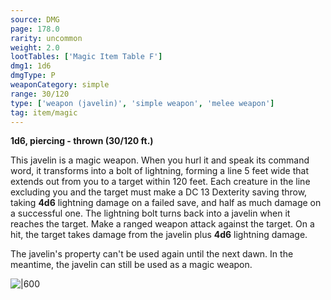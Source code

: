 ```yaml
---
source: DMG
page: 178.0
rarity: uncommon
weight: 2.0
lootTables: ['Magic Item Table F']
dmg1: 1d6
dmgType: P
weaponCategory: simple
range: 30/120
type: ['weapon (javelin)', 'simple weapon', 'melee weapon']
tag: item/magic
---
```


**1d6, piercing - thrown (30/120 ft.)**

This javelin is a magic weapon. When you hurl it and speak its command word, it transforms into a bolt of lightning, forming a line 5 feet wide that extends out from you to a target within 120 feet. Each creature in the line excluding you and the target must make a DC 13 Dexterity saving throw, taking **4d6** lightning damage on a failed save, and half as much damage on a successful one. The lightning bolt turns back into a javelin when it reaches the target. Make a ranged weapon attack against the target. On a hit, the target takes damage from the javelin plus **4d6** lightning damage.

The javelin's property can't be used again until the next dawn. In the meantime, the javelin can still be used as a magic weapon.


![|600](https://5e.tools/img/items/DMG/Javelin%20of%20Lightning.jpg)